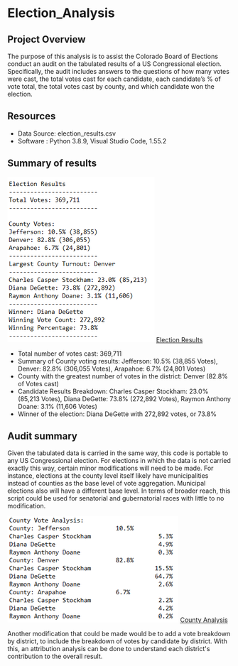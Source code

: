 # Election_Analysis
## Project Overview

The purpose of this analysis is to assist the Colorado Board of Elections conduct an audit on the tabulated results of a US Congressional election.  Specifically, the audit includes answers to the questions of how many votes were cast, the total votes cast for each candidate, each candidate’s % of vote total, the total votes cast by county, and which candidate won the election.

## Resources
- Data Source: election_results.csv
- Software : Python 3.8.9, Visual Studio Code, 1.55.2

## Summary of results

![Election Results](other_resources/Election_Results.png)
[Election Results](other_resources/Election_Results.png?raw=true "Election Results")

- Total number of votes cast: 369,711
- Summary of County voting results:
      Jefferson: 10.5% (38,855 Votes), 
      Denver: 82.8% (306,055 Votes), 
      Arapahoe: 6.7% (24,801 Votes)
- County with the greatest number of votes in the district: Denver (82.8% of Votes cast)
- Candidate Results Breakdown:
          Charles Casper Stockham: 23.0% (85,213 Votes), 
          Diana DeGette: 73.8% (272,892 Votes), 
          Raymon Anthony Doane: 3.1% (11,606 Votes)
- Winner of the election:
          Diana DeGette with 272,892 votes, or 73.8% 

## Audit summary
Given the tabulated data is carried in the same way, this code is portable to any US Congressional election.  For elections in which the data is not carried exactly this way, certain minor modifications will need to be made.  For instance, elections at the county level itself likely have municipalities instead of counties as the base level of vote aggregation.  Municipal elections also will have a different base level.  In terms of broader reach, this script could be used for senatorial and gubernatorial races with little to no modification.


![County Analysis](other_resources/county_analysis.png)
[County Analysis](other_resources/county_analysis.png?raw=true "County Analysis")

Another modification that could be made would be to add a vote breakdown by district, to include the breakdown of votes by candidate by district.  With this, an attribution analysis can be done to understand each district's contribution to the overall result.
